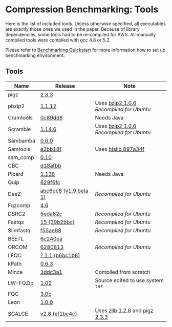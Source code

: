 # Compression Benchmarking: Tools

Here is the list of included tools. Unless otherwise specified, all executables are exactly those ones we used in the paper. Because of library dependencies, some tools had to be re-compiled for AWS. All manually compiled tools were compiled with gcc 4.8 or 5.2.

Please refer to [Benchmarking Quickstart](https://github.com/sfu-compbio/compression-benchmark/blob/master/aws.md) for more information how to set up benchmarking environment.

## Tools

| Name | Release | Note |
|------|-----|----|
| pigz | [2.3.3](http://zlib.net/pigz/pigz-2.3.3.tar.gz) | |
| pbzip2 |  [1.1.12](https://launchpad.net/pbzip2/1.1/1.1.12/+download/pbzip2-1.1.12.tar.gz) | Uses [bzip2 1.0.6](http://www.bzip.org/1.0.6/bzip2-1.0.6.tar.gz) <br> *Recompiled for Ubuntu* |
| Cramtools | [0c89dd8](https://github.com/enasequence/cramtools/tree/0c89dd8) | Needs Java |
| Scramble | [1.14.6](http://sourceforge.net/projects/staden/files/io_lib/1.14.6/io_lib-1.14.6.tar.gz/download) | Uses [bzip2 1.0.6](http://www.bzip.org/1.0.6/bzip2-1.0.6.tar.gz) <br> *Recompiled for Ubuntu* |
| Sambamba | [0.6.0](https://github.com/lomereiter/sambamba/releases/download/v0.6.0/sambamba_v0.6.0_linux.tar.bz2) | |
| Samtools | [e2bb18f](https://github.com/samtools/samtools/tree/e2bb18f) | Uses [htslib 897a34f](https://github.com/samtools/htslib/tree/897a34f) |
| sam_comp | [0.10](http://sourceforge.net/projects/samcomp/files/latest/download) | |
| CBC | [d18afbb](https://github.com/mikelhernaez/cbc/tree/d18afbb) | |
| Picard | [1.138](https://github.com/broadinstitute/picard/releases/download/1.138/picard-tools-1.138.zip) | Needs Java |
| Quip | [629f6fc](https://github.com/dcjones/quip/tree/629f6fc) | |
| DeeZ | [abc6dc8 (v1.9 beta 1)](https://github.com/sfu-compbio/deez/tree/abc6dc8) | *Recompiled for Ubuntu* |
| Fqzcomp | [4.6](http://sourceforge.net/projects/fqzcomp/files/latest/download) | |
| DSRC2 | [5eda82c](https://github.com/lrog/dsrc/tree/5eda82c) | *Recompiled for Ubuntu* |
| Fastqz | [15 (39b2bbc)](https://github.com/fwip/fastqz/tree/39b2bbc) | *Recompiled for Ubuntu* |
| Slimfastq	| [f55ae88](https://github.com/Infinidat/slimfastq/tree/f55ae88) | *Recompiled for Ubuntu* |
| BEETL | [6c240ea](https://github.com/BEETL/BEETL/tree/6c240ea) | |
|ORCOM|	[6280813](https://github.com/lrog/orcom/tree/6280813) | *Recompiled for Ubuntu* |
|LFQC|	[? 1.1 (b6bc1b8)](https://github.com/mariusmni/lfqc/b6bc1b8) | |
|kPath|	[0.6.3](http://www.cs.cmu.edu/~ckingsf/software/pathenc/kpath-0.6.3.tar.gz) | |
|Mince|	[3ddc3a1](https://github.com/Kingsford-Group/mince) | Compiled from scratch |
|LW-FQZip|[1.02](http://csse.szu.edu.cn/staff/zhuzx/LWFQZip/LWFQZip-v1.02.zip) | Source edited to use system `tar` |
|FQC|[3.0c](http://metagenomics.atc.tcs.com/Compression_archive/FQC/FQC_LINUX_64bit.tar.gz) | |
|Leon|[1.0.0](http://gatb-tools.gforge.inria.fr/versions/src/leon-1.0.0-Source.tar.gz) | |
|SCALCE| [v2.8 (ef1bc4c)](https://github.com/sfu-compbio/scalce/tree/ef1bc4c) | Uses  [ zlib 1.2.8](http://zlib.net/zlib-1.2.8.tar.gz) and [pigz 2.3.3](http://zlib.net/pigz/pigz-2.3.3.tar.gz) |

